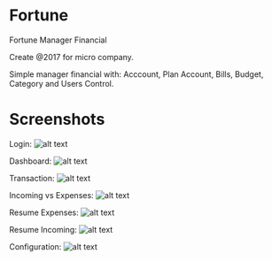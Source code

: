 # Fortune
Fortune Manager Financial

Create @2017 for micro company.

Simple manager financial with: Acccount, Plan Account, Bills, Budget, Category and Users Control.

# Screenshots

Login: 
![alt text](https://github.com/franklinfarias/fortune/install/screenshots/07.png "Login")

Dashboard: 
![alt text](https://github.com/franklinfarias/fortune/install/screenshots/01.png "Dashboard")

Transaction: 
![alt text](https://github.com/franklinfarias/fortune/install/screenshots/02.png "Transaction")

Incoming vs Expenses: 
![alt text](https://github.com/franklinfarias/fortune/install/screenshots/03.png "Incoming vs Expenses")

Resume Expenses: 
![alt text](https://github.com/franklinfarias/fortune/install/screenshots/04.png "Resume Expenses")

Resume Incoming: 
![alt text](https://github.com/franklinfarias/fortune/install/screenshots/05.png "Resume Incoming")

Configuration: 
![alt text](https://github.com/franklinfarias/fortune/install/screenshots/06.png "Configuration")

